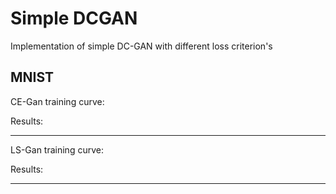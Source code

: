# Simple DCGAN


Implementation of simple DC-GAN with different loss criterion's 


MNIST
----

CE-Gan training curve:


Results:


----

LS-Gan training curve:


Results:


----


